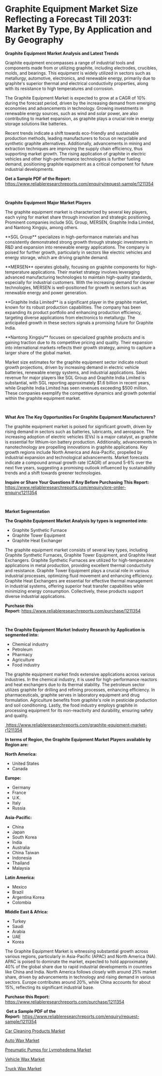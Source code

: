 <p><h1>Graphite Equipment Market Size Reflecting a Forecast Till 2031: Market By Type, By Application and By Geography</h1></p><p><strong>Graphite Equipment Market Analysis and Latest Trends</strong></p>
<p><p>Graphite equipment encompasses a range of industrial tools and components made from or utilizing graphite, including electrodes, crucibles, molds, and bearings. This equipment is widely utilized in sectors such as metallurgy, automotive, electronics, and renewable energy, primarily due to graphite's superior thermal and electrical conductivity properties, along with its resistance to high temperatures and corrosion.</p><p>The Graphite Equipment Market is expected to grow at a CAGR of 10% during the forecast period, driven by the increasing demand from emerging economies and advancements in technology. Growing investments in renewable energy sources, such as wind and solar power, are also contributing to market expansion, as graphite plays a crucial role in energy storage solutions like batteries. </p><p>Recent trends indicate a shift towards eco-friendly and sustainable production methods, leading manufacturers to focus on recyclable and synthetic graphite alternatives. Additionally, advancements in mining and extraction techniques are improving the supply chain efficiency, thus supporting market growth. The rising application of graphite in electric vehicles and other high-performance technologies is further fueling demand, positioning graphite equipment as a critical component for future industrial developments.</p></p>
<p><strong>Get a Sample PDF of the Report:&nbsp;</strong> <a href="https://www.reliableresearchreports.com/enquiry/request-sample/1211354?utm_campaign=38&utm_medium=2&utm_source=Github&utm_content=ia&utm_term=17122024&utm_id=graphite-equipment">https://www.reliableresearchreports.com/enquiry/request-sample/1211354</a></p>
<p>&nbsp;</p>
<p><strong>Graphite Equipment Major Market Players</strong></p>
<p><p>The graphite equipment market is characterized by several key players, each vying for market share through innovation and strategic positioning. Prominent companies include SGL Group, MERSEN, Graphite India Limited, and Nantong Xingqiu, among others.</p><p>**SGL Group** specializes in high-performance materials and has consistently demonstrated strong growth through strategic investments in R&D and expansion into renewable energy applications. The company is poised for further growth, particularly in sectors like electric vehicles and energy storage, which are driving graphite demand.</p><p>**MERSEN** operates globally, focusing on graphite components for high-temperature applications. Their market strategy involves leveraging advanced manufacturing technologies to maintain high-quality standards, especially for industrial customers. With the increasing demand for cleaner technologies, MERSEN is well-positioned for growth in sectors such as renewable energy and power generation.</p><p>**Graphite India Limited** is a significant player in the graphite market, known for its robust production capabilities. The company has been expanding its product portfolio and enhancing production efficiency, targeting diverse applications from electronics to metallurgy. The anticipated growth in these sectors signals a promising future for Graphite India.</p><p>**Nantong Xingqiu** focuses on specialized graphite products and is gaining traction due to its competitive pricing and quality. Their expansion into international markets reflects their growth strategy, aiming to capture a larger share of the global market.</p><p>Market size estimates for the graphite equipment sector indicate robust growth projections, driven by increasing demand in electric vehicle batteries, renewable energy systems, and industrial applications. Sales revenue for major players like SGL Group and Graphite India Limited is substantial, with SGL reporting approximately $1.6 billion in recent years, while Graphite India Limited has seen revenues exceeding $500 million. These companies exemplify the competitive dynamics and growth potential within the graphite equipment market.</p></p>
<p>&nbsp;</p>
<p><strong>What Are The Key Opportunities For Graphite Equipment Manufacturers?</strong></p>
<p><p>The graphite equipment market is poised for significant growth, driven by rising demand in sectors such as batteries, lubricants, and aerospace. The increasing adoption of electric vehicles (EVs) is a major catalyst, as graphite is essential for lithium-ion battery production. Additionally, advancements in nanotechnology are propelling innovations in graphite applications. Key growth regions include North America and Asia-Pacific, propelled by industrial expansion and technological advancements. Market forecasts indicate a compound annual growth rate (CAGR) of around 5-6% over the next five years, suggesting a promising outlook influenced by sustainability trends and a shift towards greener technologies.</p></p>
<p><strong>Inquire or Share Your Questions If Any Before Purchasing This Report:</strong> <a href="https://www.reliableresearchreports.com/enquiry/pre-order-enquiry/1211354?utm_campaign=38&utm_medium=2&utm_source=Github&utm_content=ia&utm_term=17122024&utm_id=graphite-equipment">https://www.reliableresearchreports.com/enquiry/pre-order-enquiry/1211354</a></p>
<p>&nbsp;</p>
<p><strong>Market Segmentation</strong></p>
<p><strong>The Graphite Equipment Market Analysis by types is segmented into:</strong></p>
<p><ul><li>Graphite Synthetic Furnace</li><li>Graphite Tower Equipment</li><li>Graphite Heat Exchanger</li></ul></p>
<p><p>The graphite equipment market consists of several key types, including Graphite Synthetic Furnaces, Graphite Tower Equipment, and Graphite Heat Exchangers. Graphite Synthetic Furnaces are utilized for high-temperature applications in metal production, providing excellent thermal conductivity and resistance. Graphite Tower Equipment plays a crucial role in various industrial processes, optimizing fluid movement and enhancing efficiency. Graphite Heat Exchangers are essential for effective thermal management in industrial systems, offering superior heat transfer capabilities while minimizing energy consumption. Collectively, these products support diverse industrial applications.</p></p>
<p><strong>Purchase this Report:&nbsp;</strong><a href="https://www.reliableresearchreports.com/purchase/1211354?utm_campaign=38&utm_medium=2&utm_source=Github&utm_content=ia&utm_term=17122024&utm_id=graphite-equipment">https://www.reliableresearchreports.com/purchase/1211354</a></p>
<p>&nbsp;</p>
<p><strong>The Graphite Equipment Market Industry Research by Application is segmented into:</strong></p>
<p><ul><li>Chemical industry</li><li>Petroleum</li><li>Pharmacy</li><li>Agriculture</li><li>Food industry</li></ul></p>
<p><p>The graphite equipment market finds extensive applications across various industries. In the chemical industry, it is used for high-performance reactors and heat exchangers due to its thermal stability. The petroleum sector utilizes graphite for drilling and refining processes, enhancing efficiency. In pharmaceuticals, graphite serves in laboratory equipment and drug formulation. Agriculture benefits from graphite's role in pesticide production and soil conditioning. Lastly, the food industry employs graphite in processing equipment for its non-reactivity and durability, ensuring safety and quality.</p></p>
<p><a href="https://www.reliableresearchreports.com/graphite-equipment-market-r1211354?utm_campaign=38&utm_medium=2&utm_source=Github&utm_content=ia&utm_term=17122024&utm_id=graphite-equipment">&nbsp;https://www.reliableresearchreports.com/graphite-equipment-market-r1211354</a></p>
<p><strong>In terms of Region, the Graphite Equipment Market Players available by Region are:</strong></p>
<p>
    <p> <strong> North America: </strong>
        <ul>
            <li>United States</li>
            <li>Canada</li>
        </ul>
        </p> 
    <p> <strong> Europe: </strong>
        <ul>
            <li>Germany</li>
            <li>France</li>
            <li>U.K.</li>
            <li>Italy</li>
            <li>Russia</li>
        </ul>
        </p> 
    <p> <strong> Asia-Pacific: </strong>
        <ul>
            <li>China</li>
            <li>Japan</li>
            <li>South Korea</li>
            <li>India</li>
            <li>Australia</li>
            <li>China Taiwan</li>
            <li>Indonesia</li>
            <li>Thailand</li>
            <li>Malaysia</li>
        </ul>
        </p> 
    <p> <strong> Latin America: </strong>
        <ul>
            <li>Mexico</li>
            <li>Brazil</li>
            <li>Argentina Korea</li>
            <li>Colombia</li>
        </ul>
        </p> 
    <p> <strong> Middle East & Africa: </strong>
        <ul>
            <li>Turkey</li>
            <li>Saudi</li>
            <li>Arabia</li>
            <li>UAE</li>
            <li>Korea</li>
        </ul>
    </p>
    </p>
<p><p>The Graphite Equipment Market is witnessing substantial growth across various regions, particularly in Asia-Pacific (APAC) and North America (NA). APAC is poised to dominate the market, expected to hold approximately 40% of the global share due to rapid industrial developments in countries like China and India. North America follows closely with around 25% market share, driven by advancements in technology and rising demand in various sectors. Europe contributes around 20%, while China accounts for about 15%, reflecting its significant industrial base.</p></p>
<p><strong>Purchase this Report: </strong><a href="https://www.reliableresearchreports.com/purchase/1211354?utm_campaign=38&utm_medium=2&utm_source=Github&utm_content=ia&utm_term=17122024&utm_id=graphite-equipment">https://www.reliableresearchreports.com/purchase/1211354</a></p>
<p>&nbsp;<strong>Get a Sample PDF of the Report:&nbsp;&nbsp;</strong><a href="https://www.reliableresearchreports.com/enquiry/request-sample/1211354?utm_campaign=38&utm_medium=2&utm_source=Github&utm_content=ia&utm_term=17122024&utm_id=graphite-equipment">https://www.reliableresearchreports.com/enquiry/request-sample/1211354</a></p>
<p><strong></strong></p>
<p><p><a href="https://www.linkedin.com/pulse/car-cleaning-products-market-report-competitive-insights-99-5hehe?utm_campaign=38&utm_medium=2&utm_source=Github&utm_content=ia&utm_term=17122024&utm_id=graphite-equipment">Car Cleaning Products Market</a></p><p><a href="https://www.linkedin.com/pulse/auto-wax-market-2024-2031-applications-regional-segments-onv2e?utm_campaign=38&utm_medium=2&utm_source=Github&utm_content=ia&utm_term=17122024&utm_id=graphite-equipment">Auto Wax Market</a></p><p><a href="https://github.com/dmitriyvo6rog/Market-Research-Report-List-1/blob/main/pneumatic-pumps-for-lymphedema-market.md?utm_campaign=38&utm_medium=2&utm_source=Github&utm_content=ia&utm_term=17122024&utm_id=graphite-equipment">Pneumatic Pumps for Lymphedema Market</a></p><p><a href="https://www.linkedin.com/pulse/vehicle-wax-market-analysis-future-growth-trends-revenue-projections-s39le?utm_campaign=38&utm_medium=2&utm_source=Github&utm_content=ia&utm_term=17122024&utm_id=graphite-equipment">Vehicle Wax Market</a></p><p><a href="https://www.linkedin.com/pulse/truck-wax-market-trends-report-current-industry-analysis-thste?utm_campaign=38&utm_medium=2&utm_source=Github&utm_content=ia&utm_term=17122024&utm_id=graphite-equipment">Truck Wax Market</a></p></p>